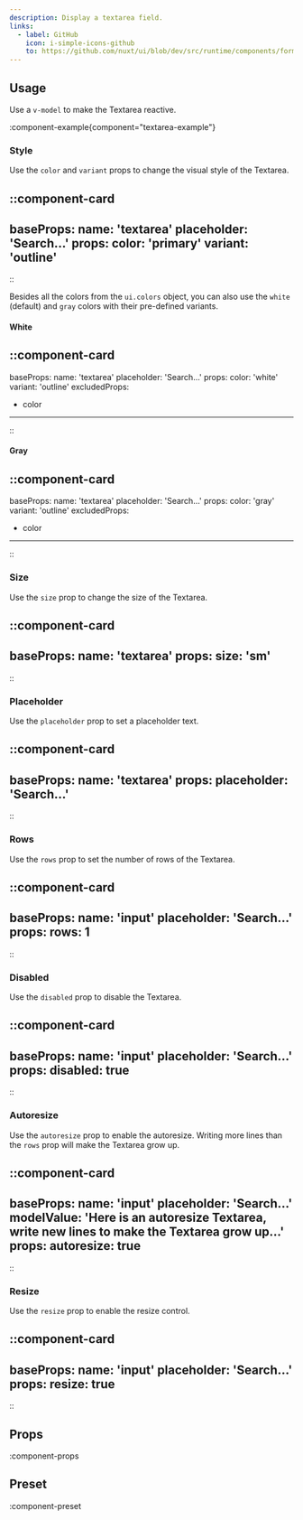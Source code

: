 ```yaml
---
description: Display a textarea field.
links:
  - label: GitHub
    icon: i-simple-icons-github
    to: https://github.com/nuxt/ui/blob/dev/src/runtime/components/forms/Textarea.vue
---
```


## Usage

Use a `v-model` to make the Textarea reactive.

:component-example{component="textarea-example"}

### Style

Use the `color` and `variant` props to change the visual style of the Textarea.

::component-card
---
baseProps:
  name: 'textarea'
  placeholder: 'Search...'
props:
  color: 'primary'
  variant: 'outline'
---
::

Besides all the colors from the `ui.colors` object, you can also use the `white` (default) and `gray` colors with their pre-defined variants.

#### White

::component-card
---
baseProps:
  name: 'textarea'
  placeholder: 'Search...'
props:
  color: 'white'
  variant: 'outline'
excludedProps:
  - color
---
::

#### Gray

::component-card
---
baseProps:
  name: 'textarea'
  placeholder: 'Search...'
props:
  color: 'gray'
  variant: 'outline'
excludedProps:
  - color
---
::

### Size

Use the `size` prop to change the size of the Textarea.

::component-card
---
baseProps:
  name: 'textarea'
props:
  size: 'sm'
---
::

### Placeholder

Use the `placeholder` prop to set a placeholder text.

::component-card
---
baseProps:
  name: 'textarea'
props:
  placeholder: 'Search...'
---
::

### Rows

Use the `rows` prop to set the number of rows of the Textarea.

::component-card
---
baseProps:
  name: 'input'
  placeholder: 'Search...'
props:
  rows: 1
---
::

### Disabled

Use the `disabled` prop to disable the Textarea.

::component-card
---
baseProps:
  name: 'input'
  placeholder: 'Search...'
props:
  disabled: true
---
::

### Autoresize

Use the `autoresize` prop to enable the autoresize. Writing more lines than the `rows` prop will make the Textarea grow up.

::component-card
---
baseProps:
  name: 'input'
  placeholder: 'Search...'
  modelValue: 'Here is an autoresize Textarea, write new lines to make the Textarea grow up...'
props:
  autoresize: true
---
::

### Resize

Use the `resize` prop to enable the resize control.

::component-card
---
baseProps:
  name: 'input'
  placeholder: 'Search...'
props:
  resize: true
---
::

## Props

:component-props

## Preset

:component-preset

